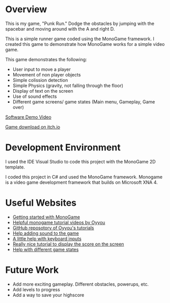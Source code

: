 # Overview

This is my game, "Punk Run." Dodge the obstacles by jumping with the spacebar and moving around with the A and right D. 

This is a simple runner game coded using the MonoGame framework. I created this game to demonstrate how MonoGame works for a simple video game.

This game demonstrates the following:

* User input to move a player
* Movement of non player objects
* Simple colission detection
* Simple Physics (gravity, not falling through the floor)
* Display of text on the screen
* Use of sound effects
* Different game screens/ game states (Main menu, Gameplay, Game over)


[Software Demo Video](https://youtu.be/x0VH3uojr1o)

[Game download on itch.io](https://john9francis.itch.io/punk-run)

# Development Environment

I used the IDE Visual Studio to code this project with the MonoGame 2D template. 

I coded this project in C# and used the MonoGame framework. Monogame is a video game development framework that builds on Microsoft XNA 4.

# Useful Websites

* [Getting started with MonoGame](https://docs.monogame.net/articles/getting_started/0_getting_started.html)
* [Helpful monogame tutorial videos by Oyyou](https://www.youtube.com/@Oyyou)
* [GitHub reposotory of Oyyou's tutorials](https://github.com/Oyyou/MonoGame_Tutorials)
* [Help adding sound to the game](https://gamefromscratch.com/monogame-tutorial-audio/)
* [A little help with keyboard inputs](https://community.monogame.net/t/one-shot-key-press/11669)
* [Really nice tutorial to display the score on the screen](http://rbwhitaker.wikidot.com/monogame-drawing-text-with-spritefonts)
* [Help with different game states](https://community.monogame.net/t/switch-scenes-in-monogame/2605/2)

# Future Work

* Add more exciting gameplay. Different obstacles, powerups, etc.
* Add levels to progress
* Add a way to save your highscore
